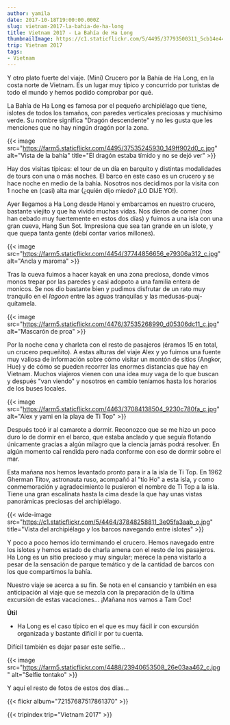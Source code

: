 ```yaml
---
author: yamila
date: 2017-10-18T19:00:00.000Z
slug: vietnam-2017-la-bahia-de-ha-long
title: Vietnam 2017 - La Bahía de Ha Long
thumbnailImage: https://c1.staticflickr.com/5/4495/37793500311_5cb14e4482_b.jpg
trip: Vietnam 2017
tags:
- Vietnam
---
```


Y otro plato fuerte del viaje. (Mini) Crucero por la Bahía de Ha Long, en la costa norte de Vietnam. Es un lugar muy típico y concurrido por turistas de todo el mundo y hemos podido comprobar por qué.

<!--more-->

La Bahía de Ha Long es famosa por el pequeño archipiélago que tiene, islotes de todos los tamaños, con paredes verticales preciosas y muchísimo verde. Su nombre significa "Dragón descendente" y no les gusta que les menciones que no hay ningún dragón por la zona.

{{< image src="https://farm5.staticflickr.com/4495/37535245930_149ff902d0_c.jpg" alt="Vista de la bahía" title="El dragón estaba tímido y no se dejó ver" >}}

Hay dos visitas típicas: el tour de un día en barquito y distintas modalidades de tours con una o más noches. El barco en este caso es un crucero y se hace noche en medio de la bahía. Nosotros nos decidimos por la visita con 1 noche en (casi) alta mar (¿quién dijo miedo? ¡LO DIJE YO!).

Ayer llegamos a Ha Long desde Hanoi y embarcamos en nuestro crucero, bastante viejito y que ha vivido muchas vidas. Nos dieron de comer (nos han cebado muy fuertemente en estos dos días) y fuimos a una isla con una gran cueva, Hang Sun Sot. Impresiona que sea tan grande en un islote, y que quepa tanta gente (debí contar varios millones).

{{< image src="https://farm5.staticflickr.com/4454/37744856656_e79306a312_c.jpg" alt="Ancla y maroma" >}}

Tras la cueva fuimos a hacer kayak en una zona preciosa, donde vimos monos trepar por las paredes y casi adopoto a una familia entera de monicos. Se nos dio bastante bien y pudimos disfrutar de un rato muy tranquilo en el <em>lagoon</em> entre las aguas tranquilas y las medusas-puaj-quítamela.

{{< image src="https://farm5.staticflickr.com/4476/37535268990_d05306dc11_c.jpg" alt="Mascarón de proa" >}}

Por la noche cena y charleta con el resto de pasajeros (éramos 15 en total, un crucero pequeñito). A estas alturas del viaje Alex y yo fuimos una fuente muy valiosa de información sobre cómo visitar un montón de sitios (Angkor, Hue) y de cómo se pueden recorrer las enormes distancias que hay en Vietnam. Muchos viajeros vienen con una idea muy vaga de lo que buscan y después "van viendo" y nosotros en cambio teníamos hasta los horarios de los buses locales.

{{< image src="https://farm5.staticflickr.com/4463/37084138504_9230c780fa_c.jpg" alt="Alex y yami en la playa de Ti Top" >}}

Después tocó ir al camarote a dormir. Reconozco que se me hizo un poco duro lo de dormir en el barco, que estaba anclado y que seguía flotando únicamente gracias a algún milagro que la ciencia jamás podrá resolver. En algún momento caí rendida pero nada conforme con eso de dormir sobre el mar.

Esta mañana nos hemos levantado pronto para ir a la isla de Ti Top. En 1962 Gherman Titov, astronauta ruso, acompañó al "tío Ho" a esta isla, y como conmemoración y agradecimiento le pusieron el nombre de Ti Top a la isla. Tiene una gran escalinata hasta la cima desde la que hay unas vistas panorámicas preciosas del archipiélago.

{{< wide-image src="https://c1.staticflickr.com/5/4464/37848258811_3e05fa3aab_o.jpg" title="Vista del archipiélago y los barcos navegando entre islotes" >}}

Y poco a poco hemos ido termimando el crucero. Hemos navegado entre los islotes y hemos estado de charla amena con el resto de los pasajeros. Ha Long es un sitio precioso y muy singular; merece la pena visitarlo a pesar de la sensación de parque temático y de la cantidad de barcos con los que compartimos la bahía.

Nuestro viaje se acerca a su fin. Se nota en el cansancio y también en esa anticipación al viaje que se mezcla con la preparación de la última excursión de estas vacaciones... ¡Mañana nos vamos a Tam Coc!

<strong>Útil</strong>

- Ha Long es el caso típico en el que es muy fácil ir con excursión organizada y bastante difícil ir por tu cuenta.

Difícil también es dejar pasar este selfie...

{{< image src="https://farm5.staticflickr.com/4488/23940653508_26e03aa462_c.jpg" alt="Selfie tontako" >}}

Y aquí el resto de fotos de estos dos días...

{{< flickr album="72157687517861370" >}}

{{< tripindex trip="Vietnam 2017" >}}
